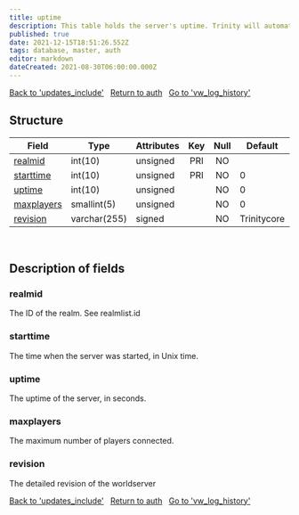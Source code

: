 ```yaml
---
title: uptime
description: This table holds the server's uptime. Trinity will automatically update the latest entry's value until it crashes and a new record is added.
published: true
date: 2021-12-15T18:51:26.552Z
tags: database, master, auth
editor: markdown
dateCreated: 2021-08-30T06:00:00.000Z
---
```


<a href="https://trinitycore.info/en/database/master/auth/updates_include" class="mt-5 v-btn v-btn--depressed v-btn--flat v-btn--outlined theme--light v-size--default darkblue--text text--lighten-3"><span class="v-btn__content"><i aria-hidden="true" class="v-icon notranslate v-icon--left mdi mdi-arrow-left theme--light"></i><span>Back to 'updates_include'</span></span></a>&nbsp;&nbsp;&nbsp;<a href="https://trinitycore.info/en/database/master/auth/home" class="mt-5 v-btn v-btn--depressed v-btn--flat v-btn--outlined theme--light v-size--default darkblue--text text--lighten-3"><span class="v-btn__content"><i aria-hidden="true" class="v-icon notranslate v-icon--left mdi mdi-home-outline theme--light"></i><span>Return to auth</span></span></a>&nbsp;&nbsp;&nbsp;<a href="https://trinitycore.info/en/database/master/auth/vw_log_history" class="mt-5 v-btn v-btn--depressed v-btn--flat v-btn--outlined theme--light v-size--default darkblue--text text--lighten-3"><span class="v-btn__content"><span>Go to 'vw_log_history'</span><i aria-hidden="true" class="v-icon notranslate v-icon--right mdi mdi-arrow-right theme--light"></i></span></a>

## Structure

| Field | Type | Attributes | Key | Null | Default | Extra | Comment |
| --- | --- | --- | :---: | :---: | --- | --- | --- |
| [realmid](#realmid) | int(10) | unsigned | PRI | NO |  |  |  |
| [starttime](#starttime) | int(10) | unsigned | PRI | NO | 0 |  |  |
| [uptime](#uptime) | int(10) | unsigned |  | NO | 0 |  |  |
| [maxplayers](#maxplayers) | smallint(5) | unsigned |  | NO | 0 |  |  |
| [revision](#revision) | varchar(255) | signed |  | NO | Trinitycore |  |  |
&nbsp;
## Description of fields

### realmid
The ID of the realm. See realmlist.id
&nbsp;

### starttime
The time when the server was started, in Unix time.
&nbsp;

### uptime
The uptime of the server, in seconds.
&nbsp;

### maxplayers
The maximum number of players connected.
&nbsp;

### revision
The detailed revision of the worldserver
&nbsp;

<a href="https://trinitycore.info/en/database/master/auth/updates_include" class="mt-5 v-btn v-btn--depressed v-btn--flat v-btn--outlined theme--light v-size--default darkblue--text text--lighten-3"><span class="v-btn__content"><i aria-hidden="true" class="v-icon notranslate v-icon--left mdi mdi-arrow-left theme--light"></i><span>Back to 'updates_include'</span></span></a>&nbsp;&nbsp;&nbsp;<a href="https://trinitycore.info/en/database/master/auth/home" class="mt-5 v-btn v-btn--depressed v-btn--flat v-btn--outlined theme--light v-size--default darkblue--text text--lighten-3"><span class="v-btn__content"><i aria-hidden="true" class="v-icon notranslate v-icon--left mdi mdi-home-outline theme--light"></i><span>Return to auth</span></span></a>&nbsp;&nbsp;&nbsp;<a href="https://trinitycore.info/en/database/master/auth/vw_log_history" class="mt-5 v-btn v-btn--depressed v-btn--flat v-btn--outlined theme--light v-size--default darkblue--text text--lighten-3"><span class="v-btn__content"><span>Go to 'vw_log_history'</span><i aria-hidden="true" class="v-icon notranslate v-icon--right mdi mdi-arrow-right theme--light"></i></span></a>